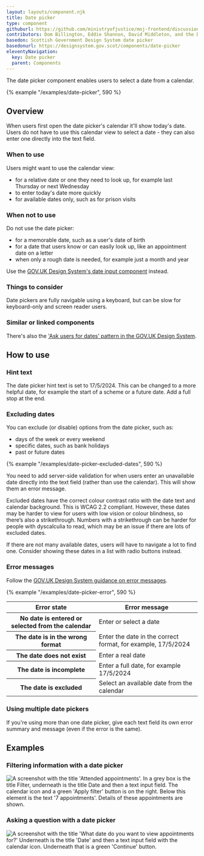 ```yaml
---
layout: layouts/component.njk
title: Date picker
type: component
githuburl: https://github.com/ministryofjustice/moj-frontend/discussions/703
contributors: Dom Billington, Eddie Shannon, David Middleton, and the DPS Connect team
basedon: Scottish Government Design System date picker
basedonurl: https://designsystem.gov.scot/components/date-picker
eleventyNavigation:
  key: Date picker
  parent: Components
---
```


<span class="govuk-caption-xl">The date picker component enables users to select a date from a calendar.  </span>

{% example "/examples/date-picker", 590 %}


## Overview

When users first open the date picker's calendar it'll show today's date. Users do not have to use this calendar view to select a date - they can also enter one directly into the text field.

### When to use

Users might want to use the calendar view:

- for a relative date or one they need to look up, for example last Thursday or next Wednesday
- to enter today's date more quickly
- for available dates only, such as for prison visits

### When not to use

Do not use the date picker:

- for a memorable date, such as a user's date of birth
- for a date that users know or can easily look up, like an appointment date on a letter
- when only a rough date is needed, for example just a month and year

Use the [GOV.UK Design System's date input component](https://design-system.service.gov.uk/components/date-input/) instead.

### Things to consider

Date pickers are fully navigable using a keyboard, but can be slow for keyboard-only and screen reader users.

### Similar or linked components

There's also the ['Ask users for dates' pattern in the GOV.UK Design System](https://design-system.service.gov.uk/patterns/dates/).


## How to use

### Hint text

The date picker hint text is set to 17/5/2024. This can be changed to a more helpful date, for example the start of a scheme or a future date. Add a full stop at the end.

### Excluding dates

You can exclude (or disable) options from the date picker, such as:
- days of the week or every weekend
- specific dates, such as bank holidays  
- past or future dates

{% example "/examples/date-picker-excluded-dates", 590 %}

You need to add server-side validation for when users enter an unavailable date directly into the text field (rather than use the calendar). This will show them an error message.

Excluded dates have the correct colour contrast ratio with the date text and calendar background. This is WCAG 2.2 compliant. However, these dates may be harder to view for users with low vision or colour blindness, so there’s also a strikethrough. Numbers with a strikethrough can be harder for people with dyscalculia to read, which may be an issue if there are lots of excluded dates.

If there are not many available dates, users will have to navigate a lot to find one. Consider showing these dates in a list with radio buttons instead.

### Error messages

Follow the [GOV.UK Design System guidance on error messages](https://design-system.service.gov.uk/components/error-message/).

{% example "/examples/date-picker-error", 590 %}

<table class="govuk-table">
  <thead class="govuk-table__head">
    <tr class="govuk-table__row">
      <th scope="col" class="govuk-table__header">Error state</th>
      <th scope="col" class="govuk-table__header">Error message</th>
    </tr>
  </thead>
  <tbody class="govuk-table__body">
    <tr class="govuk-table__row">
      <th scope="row" class="govuk-table__header">No date is entered or selected from the calendar</th>
      <td class="govuk-table__cell">Enter or select a date</td>
    </tr>
    <tr class="govuk-table__row">
      <th scope="row" class="govuk-table__header">The date is in the wrong format</th>
      <td class="govuk-table__cell">Enter the date in the correct format, for example, 17/5/2024</td>
    </tr>
    <tr class="govuk-table__row">
      <th scope="row" class="govuk-table__header">The date does not exist</th>
      <td class="govuk-table__cell">Enter a real date</td>
    </tr>
    <tr class="govuk-table__row">
      <th scope="row" class="govuk-table__header">The date is incomplete</th>
      <td class="govuk-table__cell">Enter a full date, for example 17/5/2024</td>
    </tr>
    <tr class="govuk-table__row">
      <th scope="row" class="govuk-table__header">The date is excluded</th>
      <td class="govuk-table__cell">Select an available date from the calendar</td>
    </tr>
  </tbody>
</table>

###  Using multiple date pickers

If you're using more than one date picker, give each text field its own error summary and message (even if the error is the same).


## Examples

### Filtering information with a date picker

<p><img src="/assets/images/date-picker-filter-example-2024.png" alt="A screenshot with the title 'Attended appointments'. In a grey box is the title Filter, underneath is the title Date and then a text input field. The calendar icon and a green 'Apply filter' button is on the right. Below this element is the text '7 appointments'. Details of these appointments are shown."></p>

### Asking a question with a date picker

<p><img src="/assets/images/date-picker-question-example-2024.png" alt="A screenshot with the title 'What date do you want to view appointments for?' Underneath is the title 'Date' and then a text input field with the calendar icon. Underneath that is a green 'Continue' button."></p>
